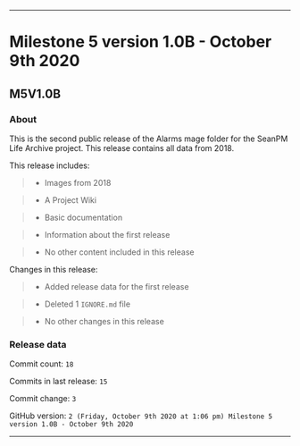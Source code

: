 
***

# Milestone 5 version 1.0B - October 9th 2020

## M5V1.0B

### About

This is the second public release of the Alarms mage folder for the SeanPM Life Archive project. This release contains all data from 2018.

This release includes:

> * Images from 2018

> * A Project Wiki

> * Basic documentation

> * Information about the first release

> * No other content included in this release

Changes in this release:

> * Added release data for the first release

> * Deleted 1 `IGNORE.md` file

> * No other changes in this release

### Release data

Commit count: `18`

Commits in last release: `15`

Commit change: `3`

GitHub version: `2 (Friday, October 9th 2020 at 1:06 pm) Milestone 5 version 1.0B - October 9th 2020`

***
